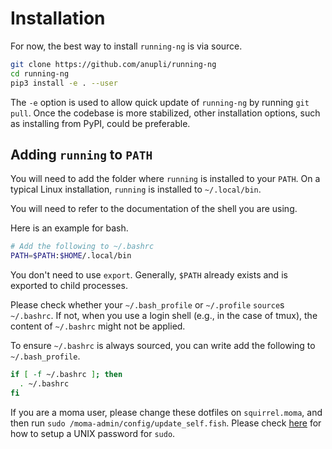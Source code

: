 # Installation
For now, the best way to install `running-ng` is via source.
```bash
git clone https://github.com/anupli/running-ng
cd running-ng
pip3 install -e . --user
```

The `-e` option is used to allow quick update of `running-ng` by running `git pull`.
Once the codebase is more stabilized, other installation options, such as installing from PyPI, could be preferable.

## Adding `running` to `PATH`
You will need to add the folder where `running` is installed to your `PATH`.
On a typical Linux installation, `running` is installed to `~/.local/bin`.

You will need to refer to the documentation of the shell you are using.

Here is an example for bash.
```bash
# Add the following to ~/.bashrc
PATH=$PATH:$HOME/.local/bin
```
You don't need to use `export`.
Generally, `$PATH` already exists and is exported to child processes.

Please check whether your `~/.bash_profile` or `~/.profile` `source`s `~/.bashrc`.
If not, when you use a login shell (e.g., in the case of tmux), the content of `~/.bashrc` might not be applied.

To ensure `~/.bashrc` is always sourced, you can write add the following to `~/.bash_profile`.
```bash
if [ -f ~/.bashrc ]; then
  . ~/.bashrc
fi
```

If you are a moma user, please change these dotfiles on `squirrel.moma`, and then run `sudo /moma-admin/config/update_self.fish`.
Please check [here](https://squirrel.anu.edu.au/#customization) for how to setup a UNIX password for `sudo`.
